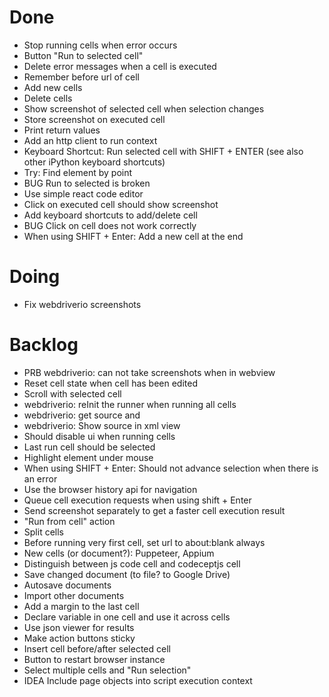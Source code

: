 # Done

- Stop running cells when error occurs
- Button "Run to selected cell"
- Delete error messages when a cell is executed
- Remember before url of cell
- Add new cells
- Delete cells
- Show screenshot of selected cell when selection changes
- Store screenshot on executed cell
- Print return values
- Add an http client to run context
- Keyboard Shortcut: Run selected cell with SHIFT + ENTER (see also other iPython keyboard shortcuts)
- Try: Find element by point
- BUG Run to selected is broken
- Use simple react code editor
- Click on executed cell should show screenshot
- Add keyboard shortcuts to add/delete cell
- BUG Click on cell does not work correctly
- When using SHIFT + Enter: Add a new cell at the end

# Doing

- Fix webdriverio screenshots

# Backlog

- PRB webdriverio: can not take screenshots when in webview
- Reset cell state when cell has been edited
- Scroll with selected cell
- webdriverio: reInit the runner when running all cells
- webdriverio: get source and
- webdriverio: Show source in xml view
- Should disable ui when running cells
- Last run cell should be selected
- Highlight element under mouse
- When using SHIFT + Enter: Should not advance selection when there is an error
- Use the browser history api for navigation
- Queue cell execution requests when using shift + Enter
- Send screenshot separately to get a faster cell execution result
- "Run from cell" action
- Split cells
- Before running very first cell, set url to about:blank always
- New cells (or document?): Puppeteer, Appium
- Distinguish between js code cell and codeceptjs cell
- Save changed document (to file? to Google Drive)
- Autosave documents
- Import other documents
- Add a margin to the last cell
- Declare variable in one cell and use it across cells
- Use json viewer for results
- Make action buttons sticky
- Insert cell before/after selected cell
- Button to restart browser instance
- Select multiple cells and "Run selection"
- IDEA Include page objects into script execution context